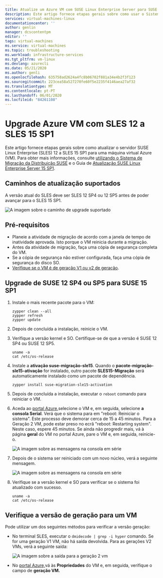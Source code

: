 ```yaml
---
title: Atualize um Azure VM com SUSE Linux Enterprise Server para SUSE 15 SP1 [ Microsoft Docs
description: Este artigo fornece etapas gerais sobre como usar o Sistema de Migração de Distribuição SUSE para atualizar o servidor SUSE Linux Enterprise para SUSE 15 SP1 para uma máquina virtual Azure.
services: virtual-machines-linux
documentationcenter: ''
author: genlin
manager: dcscontentpm
editor: ''
tags: virtual-machines
ms.service: virtual-machines
ms.topic: troubleshooting
ms.workload: infrastructure-services
ms.tgt_pltfrm: vm-linux
ms.devlang: azurecli
ms.date: 05/21/2020
ms.author: genli
ms.openlocfilehash: 635758ad2624a4fc8b06702f881a34e4b2f3f123
ms.sourcegitcommit: 223cea58a527270fe60f5e2235f4146aea27af32
ms.translationtype: MT
ms.contentlocale: pt-PT
ms.lasthandoff: 06/01/2020
ms.locfileid: "84261108"
---
```

# <a name="upgrade-azure-vm-with-sles-12-to-sles-15-sp1"></a>Upgrade Azure VM com SLES 12 a SLES 15 SP1

Este artigo fornece etapas gerais sobre como atualizar o servidor SUSE Linux Enterprise (SLES) 12 a SLES 15 SP1 para uma máquina virtual Azure (VM). Para obter mais informações, consulte [utilizando o Sistema de Migração da Distribuição SUSE](https://documentation.suse.com/suse-distribution-migration-system/1.0/single-html/distribution-migration-system/index.html) e o Guia de [Atualização SUSE Linux Enterprise Server 15 SP1](https://documentation.suse.com/sles/15-SP1/single-html/SLES-upgrade/index.html#sec-update-preparation-update).

## <a name="supported-upgrade-paths"></a>Caminhos de atualização suportados
A versão atual do SLES deve ser SLES 12 SP4 ou 12 SP5 antes de poder avançar para o SLES 15 SP1.

![A imagem sobre o caminho de upgrade suportado](./media/linux-upgrade-suse-15sp1/upgrade-path.png)

## <a name="prerequisites"></a>Pré-requisitos

- Planeie a atividade de migração de acordo com a janela de tempo de inatividade aprovada. Isto porque o VM reinicia durante a migração.
- Antes da atividade de migração, faça uma cópia de segurança completa do VM.
- Se a cópia de segurança não estiver configurada, faça uma cópia de segurança do disco SO.
- [Verifique se o VM é de geração V1 ou v2 de geração](#check-the-generation-version-for-a-vm).

## <a name="upgrade-from-suse-12-sp4-or-sp5-to-suse-15-sp1"></a>Upgrade de SUSE 12 SP4 ou SP5 para SUSE 15 SP1

1. Instale o mais recente pacote para o VM:

    ```
    zypper clean --all
    zypper refresh
    zypper update
    ```

2. Depois de concluída a instalação, reinicie o VM.

3. Verifique a versão kernel e SO. Certifique-se de que a versão é SUSE 12 SP4 ou SUSE 12 SP5.

    ```
    uname -a
    cat /etc/os-release
    ```

4. Instale a **ativação suse-migração-sle15**. Quando o **pacote-migração-sle15-ativação** for instalado, outro pacote **SLES15-Migração** será automaticamente instalado como um pacote de dependência. 

   ```
   zypper install suse-migration-sle15-activation
   ```

5. Depois de concluída a instalação, executar o `reboot` comando para reiniciar o VM.

6. Aceda ao [portal Azure,](https://portal.azure.com)selecione o VM e, em seguida, selecione **a consola Serial**. Verá que o sistema para em "reboot: Reiniciar o sistema". Este processo deve demorar cerca de 15 a 45 minutos. Para a Geração 2 VM, pode estar preso no ecrã "reboot: Restarting system". Neste caso, espere 45 minutos. Se ainda não progredir mais, vá à página **geral** do VM no portal Azure, pare o VM e, em seguida, reinicie-o.

     ![A imagem sobre as mensagens na consola em série](./media/linux-upgrade-suse-15sp1/reboot-message.png)

8. Depois de o sistema ser reiniciado com um novo núcleo, verá a seguinte mensagem.

     ![A imagem sobre as mensagens na consola em série](./media/linux-upgrade-suse-15sp1/output-message.png)
9. Verifique se a versão kernel e SO para verificar se o sistema foi atualizado com sucesso.

    ```
    uname -a
    cat /etc/os-release
    ```

## <a name="check-the-generation-version-for-a-vm"></a>Verifique a versão de geração para um VM

Pode utilizar um dos seguintes métodos para verificar a versão geração:

- No terminal SLES, executar o `dmidecode | grep -i hyper` comando. Se for uma geração V1 VM, não há saída devolvida. Para as gerações V2 VMs, verá a seguinte saída:

     ![A imagem sobre a saída para a geração 2 vm](./media/linux-upgrade-suse-15sp1/output-gen2.png)
- No [portal Azure,](https://portal.azure.com)vá às **Propriedades** do VM e, em seguida, verifique o campo de **geração VM.**

